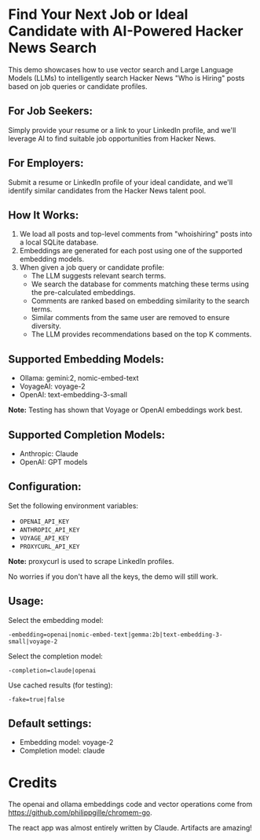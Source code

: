 # Find Your Next Job or Ideal Candidate with AI-Powered Hacker News Search

This demo showcases how to use vector search and Large Language Models (LLMs) to intelligently search Hacker News "Who is Hiring" posts based on job queries or candidate profiles.

## For Job Seekers:
Simply provide your resume or a link to your LinkedIn profile, and we'll leverage AI to find suitable job opportunities from Hacker News.

## For Employers:
Submit a resume or LinkedIn profile of your ideal candidate, and we'll identify similar candidates from the Hacker News talent pool.

## How It Works:
1. We load all posts and top-level comments from "whoishiring" posts into a local SQLite database.
2. Embeddings are generated for each post using one of the supported embedding models.
3. When given a job query or candidate profile:
   * The LLM suggests relevant search terms.
   * We search the database for comments matching these terms using the pre-calculated embeddings.
   * Comments are ranked based on embedding similarity to the search terms.
   * Similar comments from the same user are removed to ensure diversity.
   * The LLM provides recommendations based on the top K comments.

## Supported Embedding Models:
* Ollama: gemini:2, nomic-embed-text
* VoyageAI: voyage-2
* OpenAI: text-embedding-3-small

**Note:** Testing has shown that Voyage or OpenAI embeddings work best.

## Supported Completion Models:
* Anthropic: Claude
* OpenAI: GPT models

## Configuration:
Set the following environment variables:
- `OPENAI_API_KEY`
- `ANTHROPIC_API_KEY`
- `VOYAGE_API_KEY`
- `PROXYCURL_API_KEY`

**Note:** proxycurl is used to scrape LinkedIn profiles.

No worries if you don't have all the keys, the demo will still work.

## Usage:
Select the embedding model:
```
-embedding=openai|nomic-embed-text|gemma:2b|text-embedding-3-small|voyage-2
```

Select the completion model:
```
-completion=claude|openai
```

Use cached results (for testing):
```
-fake=true|false
```

## Default settings:
- Embedding model: voyage-2
- Completion model: claude

# Credits
The openai and ollama embeddings code and vector operations come from https://github.com/philippgille/chromem-go.

The react app was almost entirely written by Claude. Artifacts are amazing!